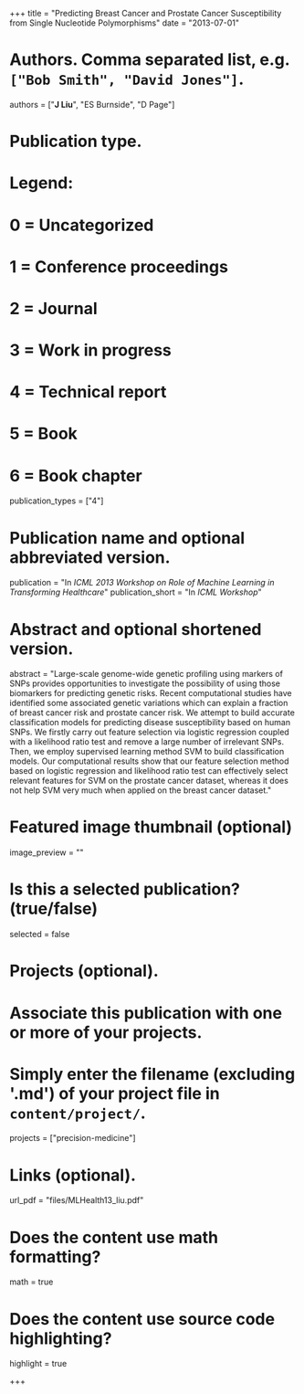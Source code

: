 +++
title = "Predicting Breast Cancer and Prostate Cancer Susceptibility from Single Nucleotide Polymorphisms"
date = "2013-07-01"

# Authors. Comma separated list, e.g. `["Bob Smith", "David Jones"]`.
authors = ["__J Liu__", "ES Burnside", "D Page"]

# Publication type.
# Legend:
# 0 = Uncategorized
# 1 = Conference proceedings
# 2 = Journal
# 3 = Work in progress
# 4 = Technical report
# 5 = Book
# 6 = Book chapter
publication_types = ["4"]

# Publication name and optional abbreviated version.
publication = "In *ICML 2013 Workshop on Role of Machine Learning in Transforming Healthcare*"
publication_short = "In *ICML Workshop*"

# Abstract and optional shortened version.
abstract = "Large-scale genome-wide genetic profiling using markers of SNPs provides opportunities to investigate the possibility of using those biomarkers for predicting genetic risks. Recent computational studies have identified some associated genetic variations which can explain a fraction of breast cancer risk and prostate cancer risk. We attempt to build accurate classification models for predicting disease susceptibility based on human SNPs. We firstly carry out feature selection via logistic regression coupled with a likelihood ratio test and remove a large number of irrelevant SNPs. Then, we employ supervised learning method SVM to build classification models. Our computational results show that our feature selection method based on logistic regression and likelihood ratio test can effectively select relevant features for SVM on the prostate cancer dataset, whereas it does not help SVM very much when applied on the breast cancer dataset."

# Featured image thumbnail (optional)
image_preview = ""

# Is this a selected publication? (true/false)
selected = false

# Projects (optional).
#   Associate this publication with one or more of your projects.
#   Simply enter the filename (excluding '.md') of your project file in `content/project/`.
projects = ["precision-medicine"]

# Links (optional).
url_pdf = "files/MLHealth13_liu.pdf"

# Does the content use math formatting?
math = true

# Does the content use source code highlighting?
highlight = true

+++

